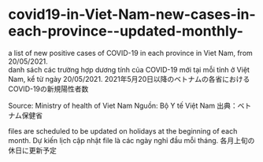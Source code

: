 # covid19-in-Viet-Nam-new-cases-in-each-province--updated-monthly-

a list of new positive cases of COVID-19 in each province in Viet Nam, from 20/05/2021.<br>
danh sách các trường hợp dương tính của COVID-19 mới tại mỗi tỉnh ở Việt Nam, kể từ ngày 20/05/2021.
2021年5月20日以降のベトナムの各省におけるCOVID-19の新規陽性者数

Source: Ministry of health of Viet Nam
Nguồn: Bộ Y tế Việt Nam 
出典：ベトナム保健省 

files are scheduled to be updated on holidays at the beginning of each month.
Dự kiến lịch cập nhật file là các ngày nghỉ đầu mỗi tháng.
各月上旬の休日に更新予定

